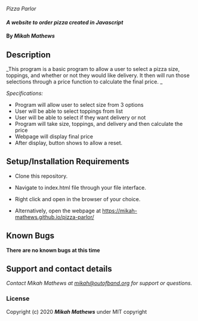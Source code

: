 _Pizza Parlor_

#### _A website to order pizza created in Javascript_

#### By _**Mikah Mathews**_

## Description

_This program is a basic program to allow a user to
select a pizza size, toppings, and whether or not they would
like delivery. It then will run those selections through
a price function to calculate the final price. _

_Specifications:_
* Program will allow user to select size from 3 options
* User will be able to select toppings from list
* User will be able to select if they want delivery or not
* Program will take size, toppings, and delivery and then 
calculate the price
* Webpage will display final price
* After display, button shows to allow a reset.



## Setup/Installation Requirements

* Clone this repository.
* Navigate to index.html file through your file interface.
* Right click and open in the browser of your choice.

* Alternatively, open the webpage at https://mikah-mathews.github.io/pizza-parlor/


## Known Bugs

__There are no known bugs at this time__

## Support and contact details

_Contact Mikah Mathews at mikah@outofband.org for support or questions._

### License

Copyright (c) 2020 **_Mikah Mathews_** under MIT copyright



